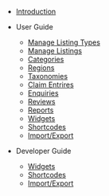 <!-- docs/_sidebar.md -->

- [Introduction](introduction.md)
  
- User Guide

  - [Manage Listing Types](listing-type.md)
  - [Manage Listings](listing.md)
  - [Categories](categories.md)
  - [Regions](regions.md)
  - [Taxonomies](taxonomies.md)
  - [Claim Entrires](claim.md)
  - [Enquiries](enquiries.md)
  - [Reviews](reviews.md)
  - [Reports](reports.md)
  - [Widgets](widgets.md)
  - [Shortcodes](shortcodes.md)
  - [Import/Export](import-export.md)

- Developer Guide

  - [Widgets](widgets.md)
  - [Shortcodes](shortcodes.md)
  - [Import/Export](import-export.md)